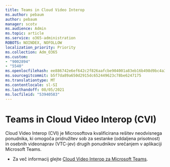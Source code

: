 ```yaml
---
title: Teams in Cloud Video Interop
ms.author: pebaum
author: pebaum
manager: scotv
ms.audience: Admin
ms.topic: article
ms.service: o365-administration
ROBOTS: NOINDEX, NOFOLLOW
localization_priority: Priority
ms.collection: Adm_O365
ms.custom:
- "9002894"
- "5540"
ms.openlocfilehash: ee886742e6ef642c2f826aafcbe904001a83eb16b498d9bc4a39ae4297a3ccfb
ms.sourcegitcommit: b5f7da89a650d2915dc652449623c78be6247175
ms.translationtype: MT
ms.contentlocale: sl-SI
ms.lasthandoff: 08/05/2021
ms.locfileid: "53940583"
---
```

# <a name="teams-and-cloud-video-interop-cvi"></a>Teams in Cloud Video Interop (CVI)

Cloud Video Interop (CVI) je Microsoftova kvalificirana rešitev neodvisnega ponudnika, ki omogoča pridružitev sob za sestanke (oddaljena prisotnost) in osebnih videonaprav (VTC-jev) drugih ponudnikov srečanjem v aplikaciji Microsoft Teams.

- Za več informacij glejte [Cloud Video Interop za Microsoft Teams](https://docs.microsoft.com/microsoftteams/cloud-video-interop).
